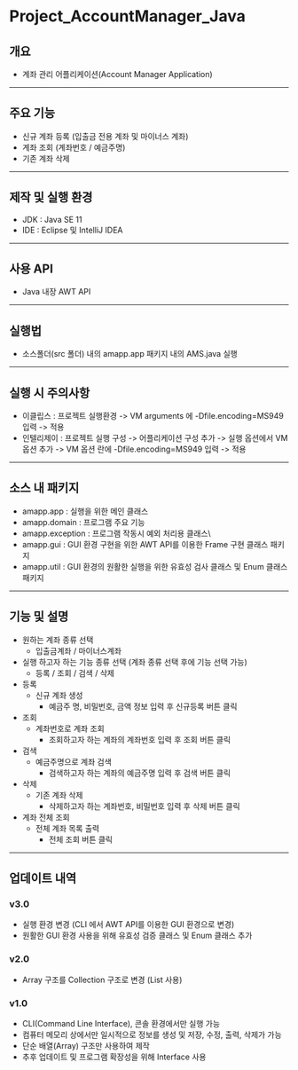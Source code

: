 # Project_AccountManager_Java

## 개요
* 계좌 관리 어플리케이션(Account Manager Application)

---
## 주요 기능
* 신규 계좌 등록 (입출금 전용 계좌 및 마이너스 계좌)
* 계좌 조회 (계좌번호 / 예금주명)
* 기존 계좌 삭제

---
## 제작 및 실행 환경
* JDK : Java SE 11
* IDE : Eclipse 및 IntelliJ IDEA

---
## 사용 API
* Java 내장 AWT API

---
## 실행법
* 소스폴더(src 폴더) 내의 amapp.app 패키지 내의 AMS.java 실행

---
## 실행 시 주의사항
* 이클립스 : 프로젝트 실행환경 -> VM arguments 에 -Dfile.encoding=MS949 입력 -> 적용
* 인텔리제이 : 프로젝트 실행 구성 -> 어플리케이션 구성 추가 -> 실행 옵션에서 VM 옵션 추가 -> VM 옵션 란에 -Dfile.encoding=MS949 입력 -> 적용

---
## 소스 내 패키지
* amapp.app : 실행을 위한 메인 클래스
* amapp.domain : 프로그램 주요 기능
* amapp.exception : 프로그램 작동시 예외 처리용 클래스\
* amapp.gui : GUI 환경 구현을 위한 AWT API를 이용한 Frame 구현 클래스 패키지
* amapp.util : GUI 환경의 원활한 실행을 위한 유효성 검사 클래스 및 Enum 클래스 패키지

---
## 기능 및 설명
* 원하는 계좌 종류 선택
  * 입출금계좌 / 마이너스계좌
* 실행 하고자 하는 기능 종류 선택 (계좌 종류 선택 후에 기능 선택 가능)
  * 등록 / 조회 / 검색 / 삭제
* 등록
  * 신규 계좌 생성
    * 예금주 명, 비밀번호, 금액 정보 입력 후 신규등록 버튼 클릭
* 조회
  * 계좌번호로 계좌 조회
    * 조회하고자 하는 계좌의 계좌번호 입력 후 조회 버튼 클릭
* 검색
  * 예금주명으로 계좌 검색
    * 검색하고자 하는 계좌의 예금주명 입력 후 검색 버튼 클릭
* 삭제
  * 기존 계좌 삭제
    * 삭제하고자 하는 계좌번호, 비밀번호 입력 후 삭제 버튼 클릭
* 계좌 전체 조회
  * 전체 계좌 목록 출력
    * 전체 조회 버튼 클릭

---
## 업데이트 내역

### v3.0
* 실행 환경 변경 (CLI 에서 AWT API를 이용한 GUI 환경으로 변경)
* 원활한 GUI 환경 사용을 위해 유효성 검증 클래스 및 Enum 클래스 추가

### v2.0
* Array 구조를 Collection 구조로 변경 (List 사용)

### v1.0
* CLI(Command Line Interface), 콘솔 환경에서만 실행 가능
* 컴퓨터 메모리 상에서만 일시적으로 정보를 생성 및 저장, 수정, 출력, 삭제가 가능
* 단순 배열(Array) 구조만 사용하여 제작
* 추후 업데이트 및 프로그램 확장성을 위해 Interface 사용
